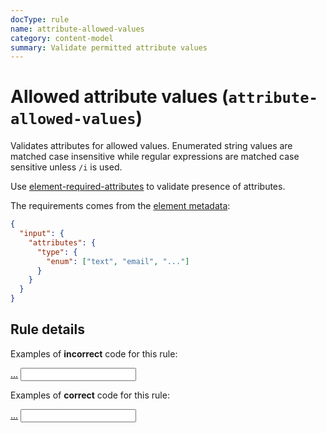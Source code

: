 ```yaml
---
docType: rule
name: attribute-allowed-values
category: content-model
summary: Validate permitted attribute values
---
```


# Allowed attribute values (`attribute-allowed-values`)

Validates attributes for allowed values.
Enumerated string values are matched case insensitive while regular expressions are matched case sensitive unless `/i` is used.

Use [element-required-attributes](/rules/element-required-attributes.html) to validate presence of attributes.

The requirements comes from the [element metadata](/usage/elements.html):

```json
{
  "input": {
    "attributes": {
      "type": {
        "enum": ["text", "email", "..."]
      }
    }
  }
}
```

## Rule details

Examples of **incorrect** code for this rule:

<validate name="incorrect" rules="attribute-allowed-values">
    <a href>...</a>
    <input type="foobar">
</validate>

Examples of **correct** code for this rule:

<validate name="correct" rules="attribute-allowed-values">
    <a href="page.html">...</a>
    <input type="text">
</validate>
